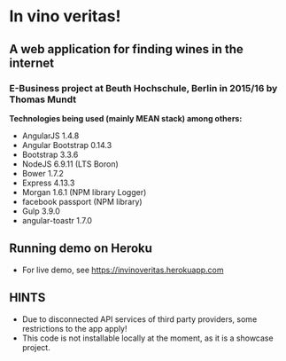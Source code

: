 # In vino veritas!
## A web application for finding wines in the internet
### E-Business project at Beuth Hochschule, Berlin in 2015/16 by Thomas Mundt 

<p>
 <strong>Technologies being used (mainly MEAN stack) among others:</strong>
 <ul>
   <li>AngularJS 1.4.8</li>
   <li>Angular Bootstrap 0.14.3</li>
   <li>Bootstrap 3.3.6</li>
   <li>NodeJS 6.9.11 (LTS Boron)</li>
   <li>Bower 1.7.2</li>
   <li>Express 4.13.3</li>
   <li>Morgan 1.6.1 (NPM library Logger)</li>
   <li>facebook passport (NPM library)</li>
   <li>Gulp 3.9.0</li>
   <li>angular-toastr 1.7.0</li>
 </ul>

## Running demo on Heroku
- For live demo, see https://invinoveritas.herokuapp.com

## HINTS
- Due to disconnected API services of third party providers, some restrictions to the app apply! 
- This code is not installable locally at the moment, as it is a showcase project.
</p>

